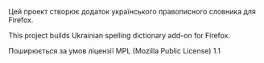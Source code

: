 Цей проект створює додаток українського правописного словника для Firefox.

This project builds Ukrainian spelling dictionary add-on for Firefox.

Поширюється за умов ліцензії MPL (Mozilla Public License) 1.1
